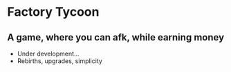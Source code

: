 # Factory Tycoon
## A game, where you can afk, while earning money
- Under development...
- Rebirths, upgrades, simplicity
